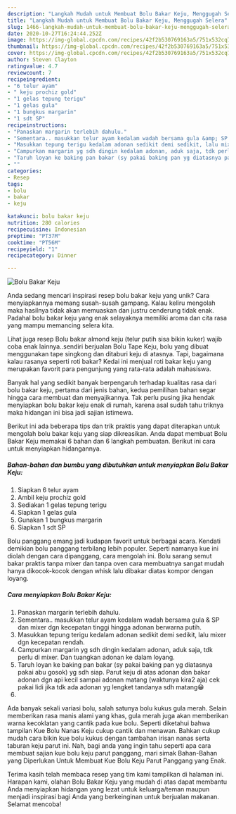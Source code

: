 ```yaml
---
description: "Langkah Mudah untuk Membuat Bolu Bakar Keju, Menggugah Selera"
title: "Langkah Mudah untuk Membuat Bolu Bakar Keju, Menggugah Selera"
slug: 1466-langkah-mudah-untuk-membuat-bolu-bakar-keju-menggugah-selera
date: 2020-10-27T16:24:44.252Z
image: https://img-global.cpcdn.com/recipes/42f2b530769163a5/751x532cq70/bolu-bakar-keju-foto-resep-utama.jpg
thumbnail: https://img-global.cpcdn.com/recipes/42f2b530769163a5/751x532cq70/bolu-bakar-keju-foto-resep-utama.jpg
cover: https://img-global.cpcdn.com/recipes/42f2b530769163a5/751x532cq70/bolu-bakar-keju-foto-resep-utama.jpg
author: Steven Clayton
ratingvalue: 4.7
reviewcount: 7
recipeingredient:
- "6 telur ayam"
- " keju prochiz gold"
- "1 gelas tepung terigu"
- "1 gelas gula"
- "1 bungkus margarin"
- "1 sdt SP"
recipeinstructions:
- "Panaskan margarin terlebih dahulu."
- "Sementara.. masukkan telur ayam kedalam wadah bersama gula &amp; SP dan mixer dgn kecepatan tinggi hingga adonan berwarna putih."
- "Masukkan tepung terigu kedalam adonan sedikit demi sedikit, lalu mixer dgn kecepatan rendah."
- "Campurkan margarin yg sdh dingin kedalam adonan, aduk saja, tdk perlu di mixer. Dan tuangkan adonan ke dalam loyang."
- "Taruh loyan ke baking pan bakar (sy pakai baking pan yg diatasnya pakai abu gosok) yg sdh siap. Parut keju di atas adonan dan bakar adonan dgn api kecil sampai adonan matang (waktunya kira2 aja) cek pakai lidi jika tdk ada adonan yg lengket tandanya sdh matang😁"
- ""
categories:
- Resep
tags:
- bolu
- bakar
- keju

katakunci: bolu bakar keju 
nutrition: 280 calories
recipecuisine: Indonesian
preptime: "PT37M"
cooktime: "PT56M"
recipeyield: "1"
recipecategory: Dinner

---
```



![Bolu Bakar Keju](https://img-global.cpcdn.com/recipes/42f2b530769163a5/751x532cq70/bolu-bakar-keju-foto-resep-utama.jpg)

Anda sedang mencari inspirasi resep bolu bakar keju yang unik? Cara menyiapkannya memang susah-susah gampang. Kalau keliru mengolah maka hasilnya tidak akan memuaskan dan justru cenderung tidak enak. Padahal bolu bakar keju yang enak selayaknya memiliki aroma dan cita rasa yang mampu memancing selera kita.

Lihat juga resep Bolu bakar almond keju (telur putih sisa bikin kuker) wajib coba enak lainnya..sendiri berjualan Bolu Tape Keju, bolu yang dibuat menggunakan tape singkong dan ditaburi keju di atasnya. Tapi, bagaimana kalau rasanya seperti roti bakar? Kedai ini menjual roti bakar keju yang merupakan favorit para pengunjung yang rata-rata adalah mahasiswa.

Banyak hal yang sedikit banyak berpengaruh terhadap kualitas rasa dari bolu bakar keju, pertama dari jenis bahan, kedua pemilihan bahan segar hingga cara membuat dan menyajikannya. Tak perlu pusing jika hendak menyiapkan bolu bakar keju enak di rumah, karena asal sudah tahu triknya maka hidangan ini bisa jadi sajian istimewa.


Berikut ini ada beberapa tips dan trik praktis yang dapat diterapkan untuk mengolah bolu bakar keju yang siap dikreasikan. Anda dapat membuat Bolu Bakar Keju memakai 6 bahan dan 6 langkah pembuatan. Berikut ini cara untuk menyiapkan hidangannya.

<!--inarticleads1-->

##### Bahan-bahan dan bumbu yang dibutuhkan untuk menyiapkan Bolu Bakar Keju:

1. Siapkan 6 telur ayam
1. Ambil  keju prochiz gold
1. Sediakan 1 gelas tepung terigu
1. Siapkan 1 gelas gula
1. Gunakan 1 bungkus margarin
1. Siapkan 1 sdt SP


Bolu panggang emang jadi kudapan favorit untuk berbagai acara. Kendati demikian bolu panggang terbilang lebih populer. Seperti namanya kue ini diolah dengan cara dipanggang, cara mengolah ini. Bolu sarang semut bakar praktis tanpa mixer dan tanpa oven cara membuatnya sangat mudah hanya dikocok-kocok dengan whisk lalu dibakar diatas kompor dengan loyang. 

<!--inarticleads2-->

##### Cara menyiapkan Bolu Bakar Keju:

1. Panaskan margarin terlebih dahulu.
1. Sementara.. masukkan telur ayam kedalam wadah bersama gula &amp; SP dan mixer dgn kecepatan tinggi hingga adonan berwarna putih.
1. Masukkan tepung terigu kedalam adonan sedikit demi sedikit, lalu mixer dgn kecepatan rendah.
1. Campurkan margarin yg sdh dingin kedalam adonan, aduk saja, tdk perlu di mixer. Dan tuangkan adonan ke dalam loyang.
1. Taruh loyan ke baking pan bakar (sy pakai baking pan yg diatasnya pakai abu gosok) yg sdh siap. Parut keju di atas adonan dan bakar adonan dgn api kecil sampai adonan matang (waktunya kira2 aja) cek pakai lidi jika tdk ada adonan yg lengket tandanya sdh matang😁
1. 


Ada banyak sekali variasi bolu, salah satunya bolu kukus gula merah. Selain memberikan rasa manis alami yang khas, gula merah juga akan memberikan warna kecoklatan yang cantik pada kue bolu. Seperti diketahui bahwa tampilan Kue Bolu Nanas Keju cukup cantik dan menawan. Bahkan cukup mudah cara bikin kue bolu kukus dengan tambahan irisan nanas serta taburan keju parut ini. Nah, bagi anda yang ingin tahu seperti apa cara membuat sajian kue bolu keju parut panggang, mari simak Bahan-Bahan yang Diperlukan Untuk Membuat Kue Bolu Keju Parut Panggang yang Enak. 

Terima kasih telah membaca resep yang tim kami tampilkan di halaman ini. Harapan kami, olahan Bolu Bakar Keju yang mudah di atas dapat membantu Anda menyiapkan hidangan yang lezat untuk keluarga/teman maupun menjadi inspirasi bagi Anda yang berkeinginan untuk berjualan makanan. Selamat mencoba!
